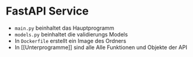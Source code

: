 # FastAPI Service

- `main.py` beinhaltet das Hauptprogramm
- `models.py` beinhaltet die validierungs Models
- In `Dockerfile` erstellt ein Image des Ordners
- In [[Unterprogramme]] sind alle Alle Funktionen und Objekte der API
